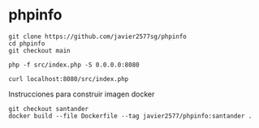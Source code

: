 # phpinfo

```
git clone https://github.com/javier2577sg/phpinfo
cd phpinfo
git checkout main
```
```
php -f src/index.php -S 0.0.0.0:8080
```
```
curl localhost:8080/src/index.php
```
Instrucciones para construir imagen docker
```
git checkout santander
docker build --file Dockerfile --tag javier2577/phpinfo:santander .
```
